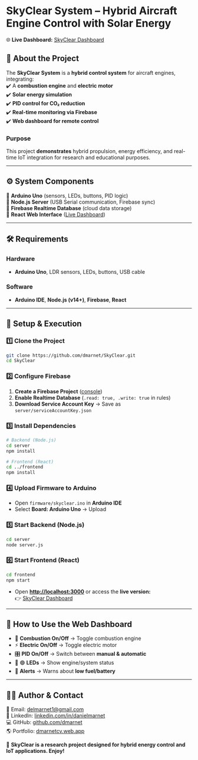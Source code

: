 # **SkyClear System – Hybrid Aircraft Engine Control with Solar Energy**  
🌐 **Live Dashboard:** [SkyClear Dashboard](https://skyclear-925d0.web.app/)  

## 📌 About the Project  
The **SkyClear System** is a **hybrid control system** for aircraft engines, integrating:  
✔️ A **combustion engine** and **electric motor**  
✔️ **Solar energy simulation**  
✔️ **PID control for CO₂ reduction**  
✔️ **Real-time monitoring via Firebase**  
✔️ **Web dashboard for remote control**  

### **Purpose**  
This project **demonstrates** hybrid propulsion, energy efficiency, and real-time IoT integration for research and educational purposes.

---

## ⚙ **System Components**
🔹 **Arduino Uno** (sensors, LEDs, buttons, PID logic)  
🔹 **Node.js Server** (USB Serial communication, Firebase sync)  
🔹 **Firebase Realtime Database** (cloud data storage)  
🔹 **React Web Interface** ([Live Dashboard](https://skyclear-925d0.web.app/))  

---

## 🛠 **Requirements**
### **Hardware**
- **Arduino Uno**, LDR sensors, LEDs, buttons, USB cable  

### **Software**
- **Arduino IDE**, **Node.js (v14+)**, **Firebase**, **React**  

---

## 🚀 **Setup & Execution**
### **1️⃣ Clone the Project**
```bash
git clone https://github.com/dmarnet/SkyClear.git
cd SkyClear
```

### **2️⃣ Configure Firebase**
1. **Create a Firebase Project** ([console](https://console.firebase.google.com/))  
2. **Enable Realtime Database** (`.read: true, .write: true` in rules)  
3. **Download Service Account Key** → Save as `server/serviceAccountKey.json`  

### **3️⃣ Install Dependencies**
```bash
# Backend (Node.js)
cd server
npm install

# Frontend (React)
cd ../frontend
npm install
```

### **4️⃣ Upload Firmware to Arduino**
- Open `firmware/skyclear.ino` in **Arduino IDE**  
- Select **Board: Arduino Uno** → Upload  

### **5️⃣ Start Backend (Node.js)**
```bash
cd server
node server.js
```

### **6️⃣ Start Frontend (React)**
```bash
cd frontend
npm start
```
- Open **[http://localhost:3000](http://localhost:3000)** or access the **live version:**  
  👉 [SkyClear Dashboard](https://skyclear-925d0.web.app/)  

---

## 📖 **How to Use the Web Dashboard**
- 🛑 **Combustion On/Off** → Toggle combustion engine  
- ⚡ **Electric On/Off** → Toggle electric motor  
- 🎛 **PID On/Off** → Switch between **manual & automatic**  
- 🔴 🟢 **LEDs** → Show engine/system status  
- 🚨 **Alerts** → Warns about **low fuel/battery**  

---

## 👨‍💻 **Author & Contact**
📧 Email: [delmarnet1@gmail.com](mailto:delmarnet1@gmail.com)  
🔗 LinkedIn: [linkedin.com/in/danielmarnet](https://linkedin.com/in/danielmarnet)  
💻 GitHub: [github.com/dmarnet](https://github.com/dmarnet)  
🌎 Portfolio: [dmarnetcv.web.app](https://dmarnetcv.web.app)  

🚀 **SkyClear is a research project designed for hybrid energy control and IoT applications. Enjoy!**
